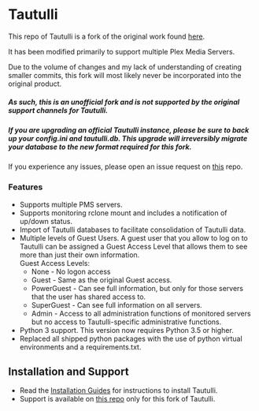 # Tautulli

This repo of Tautulli is a fork of the original work found [here](https://github.com/Tautulli/Tautulli).

It has been modified primarily to support multiple Plex Media Servers.

Due to the volume of changes and my lack of understanding of creating smaller commits, this fork will most likely never be incorporated into the original product.

##### As such, this is an unofficial fork and is not supported by the original support channels for Tautulli.
##### If you are upgrading an official Tautulli instance, please be sure to back up your config.ini and tautulli.db. This upgrade will irreversibly migrate your database to the new format required for this fork. 

If you experience any issues, please open an issue request on [this](https://github.com/zSeriesGuy/Tautulli/issues) repo.

### Features
- Supports multiple PMS servers.
- Supports monitoring rclone mount and includes a notification of up/down status.
- Import of Tautulli databases to facilitate consolidation of Tautulli data.
- Multiple levels of Guest Users. A guest user that you allow to log on to Tautulli can be assigned a Guest Access Level that allows them to see more than just their own information.  
    Guest Access Levels:  
    - None - No logon access
    - Guest - Same as the original Guest access.
    - PowerGuest - Can see full information, but only for those servers that the user has shared access to.
    - SuperGuest - Can see full information on all servers.
    - Admin - Access to all administration functions of monitored servers but no access to Tautulli-specific administrative functions.
- Python 3 support. This version now requires Python 3.5 or higher.
- Replaced all shipped python packages with the use of python virtual environments and a requirements.txt.

## Installation and Support
* Read the [Installation Guides](https://github.com/zSeriesGuy/Tautulli/wiki/Installation) for instructions to install Tautulli.
* Support is available on [this repo](https://github.com/zSeriesGuy/Tautulli/issues) only for this fork of Tautulli.
 